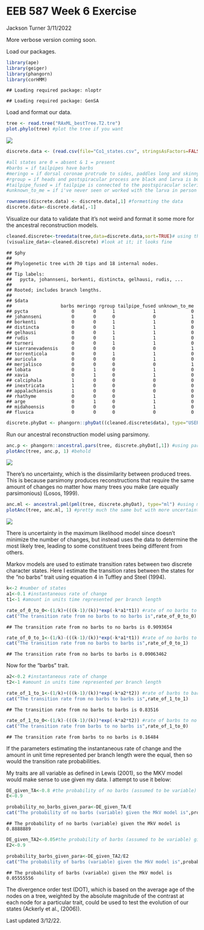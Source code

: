 EEB 587 Week 6 Exercise
================
Jackson Turner
3/11/2022

More verbose version coming soon.

Load our packages.

``` r
library(ape)
library(geiger)
library(phangorn)
library(corHMM)
```

    ## Loading required package: nloptr

    ## Loading required package: GenSA

Load and format our data.

``` r
tree <- read.tree("RAxML_bestTree.T2.tre")
plot.phylo(tree) #plot the tree if you want
```

![](Ancestral_Reconstruction_Exercise_files/figure-gfm/unnamed-chunk-2-1.png)<!-- -->

``` r
discrete.data <- (read.csv(file="Co1_states.csv", stringsAsFactors=FALSE)) #read the csv file

#all states are 0 = absent & 1 = present
#barbs = if tailpipes have barbs 
#meringo = if dorsal coronae protrude to sides, paddles long and skinny
#rgroup = if heads and postspiracular process are black and larva is bulky
#tailpipe_fused = if tailpipe is connected to the postspiracular sclerite
#unknown_to_me = if i've never seen or worked with the larva in person

rownames(discrete.data) <- discrete.data[,1] #formatting the data
discrete.data<-discrete.data[,-1]
```

Visualize our data to validate that it’s not weird and format it some
more for the ancestral reconstruction models.

``` r
cleaned.discrete<-treedata(tree,data=discrete.data,sort=TRUE)# using the treedata() function to quality check it
(visualize_data<-cleaned.discrete) #look at it; it looks fine
```

    ## $phy
    ## 
    ## Phylogenetic tree with 20 tips and 18 internal nodes.
    ## 
    ## Tip labels:
    ##   pycta, johannseni, borkenti, distincta, gelhausi, rudis, ...
    ## 
    ## Rooted; includes branch lengths.
    ## 
    ## $data
    ##                  barbs meringo rgroup tailpipe_fused unknown_to_me
    ## pycta                0       0      1              1             0
    ## johannseni           0       0      0              0             1
    ## borkenti             0       0      1              1             0
    ## distincta            0       0      1              1             0
    ## gelhausi             0       0      1              1             0
    ## rudis                0       0      1              1             0
    ## turneri              0       0      1              1             0
    ## sierranevadensis     0       0      0              0             1
    ## torrenticola         0       0      1              1             0
    ## auricula             0       0      0              1             0
    ## merjalisco           0       0      0              0             1
    ## lobata               0       1      0              1             0
    ## xavia                0       1      0              1             0
    ## calciphala           1       0      0              0             0
    ## inextricata          1       0      0              0             0
    ## appalachiensis       1       0      0              0             0
    ## rhathyme             0       0      0              1             0
    ## arge                 0       1      0              1             0
    ## midahoensis          0       0      0              1             0
    ## fluvica              0       0      0              0             0

``` r
discrete.phyDat <- phangorn::phyDat((cleaned.discrete$data), type="USER",levels=c(0,1)) #formatting for functions later
```

Run our ancestral reconstruction model using parsimony.

``` r
anc.p <- phangorn::ancestral.pars(tree, discrete.phyDat[,1]) #using parsimony for ancestral reconstruction
plotAnc(tree, anc.p, 1) #behold
```

![](Ancestral_Reconstruction_Exercise_files/figure-gfm/unnamed-chunk-4-1.png)<!-- -->

There’s no uncertainty, which is the dissimilarity between produced
trees. This is because parsimony produces reconstructions that require
the same amount of changes no matter how many trees you make (are
equally parsimonious) (Losos, 1999).

``` r
anc.ml <- ancestral.pml(pml(tree, discrete.phyDat), type="ml") #using maximum likelihood for ancestral reconstruction
plotAnc(tree, anc.ml, 1) #pretty much the same but with more uncertainty
```

![](Ancestral_Reconstruction_Exercise_files/figure-gfm/unnamed-chunk-5-1.png)<!-- -->

There is uncertainty in the maximum likelihood model since doesn’t
minimize the number of changes, but instead uses the data to determine
the most likely tree, leading to some constituent trees being different
from others.

Markov models are used to estimate transition rates between two discrete
character states. Here I estimate the transition rates between the
states for the “no barbs” trait using equation 4 in Tuffley and Steel
(1994).

``` r
k<-2 #number of states
a1<-0.1 #instantaneous rate of change
t1<-1 #amount in units time represented per branch length

rate_of_0_to_0<-(1/k)+(((k-1)/(k))*exp(-k*a1*t1)) #rate of no barbs to no barbs
cat("The transition rate from no barbs to no barbs is",rate_of_0_to_0)
```

    ## The transition rate from no barbs to no barbs is 0.9093654

``` r
rate_of_0_to_1<-(1/k)-(((k-1)/(k))*exp(-k*a1*t1)) #rate of no barbs to barbs
cat("The transition rate from no barbs to barbs is",rate_of_0_to_1)
```

    ## The transition rate from no barbs to barbs is 0.09063462

Now for the “barbs” trait.

``` r
a2<-0.2 #instantaneous rate of change
t2<-1 #amount in units time represented per branch length

rate_of_1_to_1<-(1/k)+(((k-1)/(k))*exp(-k*a2*t2)) #rate of barbs to barbs
cat("The transition rate from no barbs to barbs is",rate_of_1_to_1)
```

    ## The transition rate from no barbs to barbs is 0.83516

``` r
rate_of_1_to_0<-(1/k)-(((k-1)/(k))*exp(-k*a2*t2)) #rate of barbs to no barbs
cat("The transition rate from barbs to no barbs is",rate_of_1_to_0)
```

    ## The transition rate from barbs to no barbs is 0.16484

If the parameters estimating the instantaneous rate of change and the
amount in unit time represented per branch length were the equal, then
so would the transition rate probabilities.

My traits are all variable as defined in Lewis (2001), so the MKV model
would make sense to use given my data. I attempt to use it below:

``` r
DE_given_TA<-0.8 #the probability of no barbs (assumed to be variable) given the time represented per branch length and our rate of change
E<-0.9

probability_no_barbs_given_para<-DE_given_TA/E
cat("The probability of no barbs (variable) given the MkV model is",probability_no_barbs_given_para)
```

    ## The probability of no barbs (variable) given the MkV model is 0.8888889

``` r
DE_given_TA2<-0.05#the probability of barbs (assumed to be variable) given the time represented per branch length and our rate of change
E2<-0.9

probability_barbs_given_para<-DE_given_TA2/E2
cat("The probability of barbs (variable) given the MkV model is",probability_barbs_given_para)
```

    ## The probability of barbs (variable) given the MkV model is 0.05555556

The divergence order test (DOT), which is based on the average age of
the nodes on a tree, weighted by the absolute magnitude of the contrast
at each node for a particular trait, could be used to test the evolution
of our states (Ackerly et al., (2006)).

Last updated 3/12/22.
